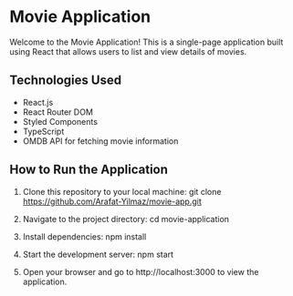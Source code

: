 # Movie Application

Welcome to the Movie Application! This is a single-page application built using React that allows users to list and view details of movies.

## Technologies Used

- React.js
- React Router DOM
- Styled Components
- TypeScript
- OMDB API for fetching movie information

## How to Run the Application

1. Clone this repository to your local machine:
git clone https://github.com/Arafat-Yilmaz/movie-app.git

2. Navigate to the project directory:
cd movie-application

3. Install dependencies:
npm install

4. Start the development server:
npm start

5. Open your browser and go to http://localhost:3000 to view the application.